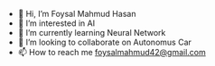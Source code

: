 - 👋 Hi, I’m Foysal Mahmud Hasan
- 👀 I’m interested in AI
- 🌱 I’m currently learning Neural Network
- 💞️ I’m looking to collaborate on Autonomus Car
- 📫 How to reach me foysalmahmud42@gmail.com

<!---
foysalmahmud42/foysalmahmud42 is a ✨ special ✨ repository because its `README.md` (this file) appears on your GitHub profile.
You can click the Preview link to take a look at your changes.
--->
